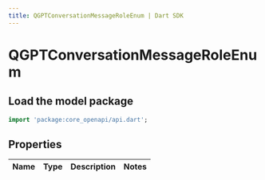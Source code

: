 ```yaml
---
title: QGPTConversationMessageRoleEnum | Dart SDK
---
```


# QGPTConversationMessageRoleEnum

## Load the model package
```dart
import 'package:core_openapi/api.dart';
```

## Properties
Name | Type | Description | Notes
------------ | ------------- | ------------- | -------------




